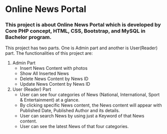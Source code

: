 # Online News Portal
### This project is about Online News Portal which is developed by Core PHP concept, HTML, CSS, Bootstrap, and MySQL in Bachelor program.
This project has two parts. One is Admin part and another is User(Reader) part.
The functionalities of this project are:
1. Admin Part
	* Insert News Content with photos
    * Show All Inserted News
    * Delete News Content by News ID
    * Update News Content by News ID
1. User (Reader) Part
	* User can see four categories of News (National, International, Sport & Entertainment) at a glance.
    * By clicking specific News content, the News content will appear with Published Date, Published Author and its details.
    * User can search News by using just a Keyword of that News content.
    * User can see the latest News of that four categories.

